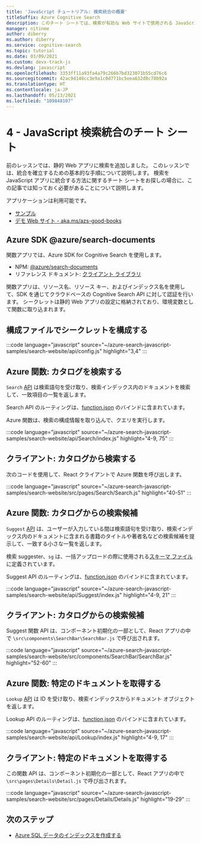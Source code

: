 ```yaml
---
title: 'JavaScript チュートリアル: 検索統合の概要'
titleSuffix: Azure Cognitive Search
description: このチート シートでは、検索が有効な Web サイトで使用される JavaScript SDK 検索統合クエリについて説明します。
manager: nitinme
author: diberry
ms.author: diberry
ms.service: cognitive-search
ms.topic: tutorial
ms.date: 03/09/2021
ms.custom: devx-track-js
ms.devlang: javascript
ms.openlocfilehash: 3353ff11a93fa4a79c266b7bd323071b55cd76c6
ms.sourcegitcommit: 42ac9d148cc3e9a1c0d771bc5eea632d8c70b92a
ms.translationtype: HT
ms.contentlocale: ja-JP
ms.lasthandoff: 05/13/2021
ms.locfileid: "109848107"
---
```

# <a name="4---javascript-search-integration-cheat-sheet"></a>4 - JavaScript 検索統合のチート シート

前のレッスンでは、静的 Web アプリに検索を追加しました。 このレッスンでは、統合を確立するための基本的な手順について説明します。 検索を JavaScript アプリに統合する方法に関するチート シートをお探しの場合に、この記事では知っておく必要があることについて説明します。

アプリケーションは利用可能です。 
* [サンプル](https://github.com/Azure-Samples/azure-search-javascript-samples/tree/master/search-website)
* [デモ Web サイト - aka.ms/azs-good-books](https://aka.ms/azs-good-books)

## <a name="azure-sdk-azuresearch-documents"></a>Azure SDK @azure/search-documents 

関数アプリでは、Azure SDK for Cognitive Search を使用します。

* NPM: [@azure/search-documents](https://www.npmjs.com/package/@azure/search-documents)
* リファレンス ドキュメント: [クライアント ライブラリ](/javascript/api/overview/azure/search-documents-readme)

関数アプリは、リソース名、リソース キー、およびインデックス名を使用して、SDK を通じてクラウドベースの Cognitive Search API に対して認証を行います。 シークレットは静的 Web アプリの設定に格納されており、環境変数として関数に取り込まれます。 

## <a name="configure-secrets-in-a-configuration-file"></a>構成ファイルでシークレットを構成する

:::code language="javascript" source="~/azure-search-javascript-samples/search-website/api/config.js" highlight="3,4" :::

## <a name="azure-function-search-the-catalog"></a>Azure 関数: カタログを検索する

`Search` [API](https://github.com/Azure-Samples/azure-search-javascript-samples/blob/master/search-website/api/Search/index.js) は検索語句を受け取り、検索インデックス内のドキュメントを検索して、一致項目の一覧を返します。 

Search API のルーティングは、[function.json](https://github.com/Azure-Samples/azure-search-javascript-samples/blob/master/search-website/api/Search/function.json) のバインドに含まれています。

Azure 関数は、検索の構成情報を取り込んで、クエリを実行します。

:::code language="javascript" source="~/azure-search-javascript-samples/search-website/api/Search/index.js" highlight="4-9, 75" :::

## <a name="client-search-from-the-catalog"></a>クライアント: カタログから検索する

次のコードを使用して、React クライアントで Azure 関数を呼び出します。 

:::code language="javascript" source="~/azure-search-javascript-samples/search-website/src/pages/Search/Search.js" highlight="40-51" :::

## <a name="azure-function-suggestions-from-the-catalog"></a>Azure 関数: カタログからの検索候補

`Suggest` [API](https://github.com/Azure-Samples/azure-search-javascript-samples/blob/master/search-website/api/Suggest/index.js) は、ユーザーが入力している間は検索語句を受け取り、検索インデックス内のドキュメントに含まれる書籍のタイトルや著者名などの検索候補を提示して、一致する小さな一覧を返します。 

検索 suggester、`sg` は、一括アップロードの際に使用される[スキーマ ファイル](https://github.com/Azure-Samples/azure-search-javascript-samples/blob/master/search-website/bulk-insert/good-books-index.json)に定義されています。

Suggest API のルーティングは、[function.json](https://github.com/Azure-Samples/azure-search-javascript-samples/blob/master/search-website/api/Suggest/function.json) のバインドに含まれています。

:::code language="javascript" source="~/azure-search-javascript-samples/search-website/api/Suggest/index.js" highlight="4-9, 21" :::

## <a name="client-suggestions-from-the-catalog"></a>クライアント: カタログからの検索候補

Suggest 関数 API は、コンポーネント初期化の一部として、React アプリの中で `\src\components\SearchBar\SearchBar.js` で呼び出されます。

:::code language="javascript" source="~/azure-search-javascript-samples/search-website/src/components/SearchBar/SearchBar.js" highlight="52-60" :::

## <a name="azure-function-get-specific-document"></a>Azure 関数: 特定のドキュメントを取得する 

`Lookup` [API](https://github.com/Azure-Samples/azure-search-javascript-samples/blob/master/search-website/api/Lookup/index.js) は ID を受け取り、検索インデックスからドキュメント オブジェクトを返します。 

Lookup API のルーティングは、[function.json](https://github.com/Azure-Samples/azure-search-javascript-samples/blob/master/search-website/api/Lookup/function.json) のバインドに含まれています。

:::code language="javascript" source="~/azure-search-javascript-samples/search-website/api/Lookup/index.js" highlight="4-9, 17" :::

## <a name="client-get-specific-document"></a>クライアント: 特定のドキュメントを取得する 

この関数 API は、コンポーネント初期化の一部として、React アプリの中で `\src\pages\Details\Detail.js` で呼び出されます。

:::code language="javascript" source="~/azure-search-javascript-samples/search-website/src/pages/Details/Details.js" highlight="19-29" :::

## <a name="next-steps"></a>次のステップ

* [Azure SQL データのインデックスを作成する](search-indexer-tutorial.md)
